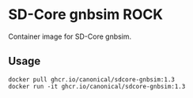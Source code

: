 # SD-Core gnbsim ROCK

Container image for SD-Core gnbsim.

## Usage

```console
docker pull ghcr.io/canonical/sdcore-gnbsim:1.3
docker run -it ghcr.io/canonical/sdcore-gnbsim:1.3
```

